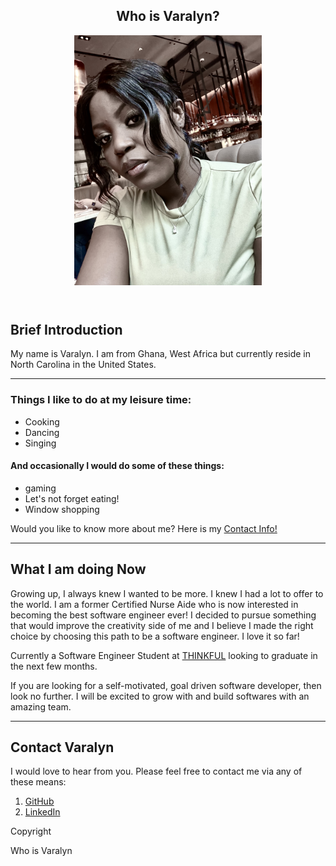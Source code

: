 <!DOCTYPE html>
<html lang ="en">
<head>

<meta charset="utf-8">
<meta name="viewport" content="width=device-width">
<title>Who is Varalyn?</title>
<link rel="stylesheet" href="https://cdnjs.cloudflare.com/ajax/libs/normalize/5.0.0/normalize.min.css" />

<link href="style.css" rel="stylesheet" type="text/css" />

</head>

<body>

<!-- WEB PAGE CONTENT HERE -->
<header>
  <section> 
  <div class="textContainer">
    <h1><strong>Who is Varalyn?</strong></h1>
      <div class="imageContainer"> 
    <img src="Varalyn.jpeg" width= "300" alt="Varalyn at the beach"/>
    </div>
    </div>
    </section>
  </header>
  <main>
  <article>
    <h2><strong>Brief Introduction</strong></h2>
      <p>My name is Varalyn. I am from Ghana, West Africa but currently reside in North Carolina in the United States.</p>
      <p></p>    
      <hr> 
    <h3><strong>Things I like to do at my leisure time:</strong></h3>
        <ul>
          <li> Cooking </li>
          <li> Dancing </li>
          <li> Singing</li>
         </ul>
 <h4><strong> And occasionally I would do some of these things:</strong></h4>
 <ul>
          <li> gaming </li>
          <li> Let's not forget eating!</li>
          <li> Window shopping</li>
          </ul>
        <p> Would you like to know more about me? Here is my  <a href="9804772110">Contact Info!</a></p>
    </article>
    <hr>
<h2><strong>What I am doing Now</strong></h2>
<p> Growing up, I always knew I wanted to be more. I knew I had a lot to offer to the world. I am a former Certified Nurse Aide who is now interested in becoming the best software engineer ever! I decided to pursue something that would improve the creativity side of me and I believe I made the right choice by choosing this path to be a software engineer. I love it so far!</p>
<p> Currently a Software Engineer Student at <a href="thinkful.com">THINKFUL</a> looking to graduate in the next few months.</p>
<p> If you are looking for a self-motivated, goal driven software developer, then look no further. I will be excited to grow with and build softwares with an amazing team.</p>
<hr>
<h2><strong>Contact Varalyn</strong></h2>
<p> I would love to hear from you. Please feel free to contact me via any of these means:
<ol>
<li><a href= "https://github.com/Varalyn">GitHub</a></li>
<li><a href= "www.linkedin.com/in/varalyn-yeboah-ba1b12105"> LinkedIn</a></li>
</ol>
</main>

<footer class="dark-background">
		<div class="wrapper">
			<p class= "text-centered">Copyright</p>
		</div>
	 <p> Who is Varalyn </p>
   </footer>


<script src="script.js"></script>


</body>



</html>
